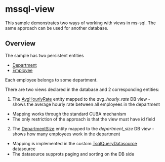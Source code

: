 # mssql-view
This sample demonstrates two ways of working with views in ms-sql. The same approach can be used for another database.

## Overview
The sample has two persistent entities 

* [Department](https://github.com/aleksey-stukalov/mssql-view/blob/master/modules/global/src/com/company/mssqlview/entity/Department.java) 
* [Employee](https://github.com/aleksey-stukalov/mssql-view/blob/master/modules/global/src/com/company/mssqlview/entity/Employee.java)

Each employee belongs to some department.

There are two views declared in the database and 2 corresponding entities: 

1. The [AvgHourlyRate](https://github.com/aleksey-stukalov/mssql-view/blob/master/modules/global/src/com/company/mssqlview/entity/AvgHourlyRate.java) entity mapped to the _avg_hourly_rate_ DB view - shows the average hourly rate between all employees in the department

 * Mapping works through the standard CUBA mechanism
 * The only restriction of the approach is that the view must have id field
2. The [DepartmentSize](https://github.com/aleksey-stukalov/mssql-view/blob/master/modules/global/src/com/company/mssqlview/entity/DepartmentSize.java) entity mapped to the _department_size_ DB view - shows how many employees work in the department

 * Mapping is implemented in the custom [TsqlQueryDatasource](https://github.com/aleksey-stukalov/mssql-view/blob/master/modules/web/src/com/company/mssqlview/web/datasource/TsqlQueryDatasource.java) datasource
 * The datasource supprots paging and sorting on the DB side
